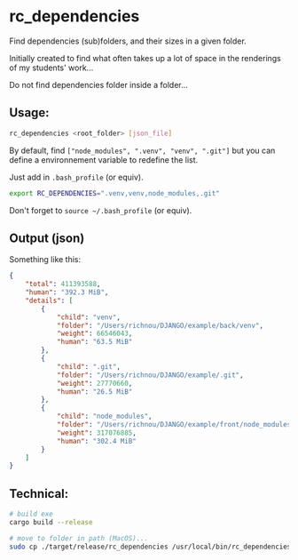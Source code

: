 # rc_dependencies

Find dependencies (sub)folders, and their sizes in a given folder.

Initially created to find what often takes up a lot of space in the renderings of my students' work...

Do not find dependencies folder inside a folder...

## Usage:

```bash
rc_dependencies <root_folder> [json_file]
```

By default, find `["node_modules", ".venv", "venv", ".git"]` but you can define a environnement variable to redefine the list.

Just add in `.bash_profile` (or equiv).

```bash
export RC_DEPENDENCIES=".venv,venv,node_modules,.git"
```

Don't forget to `source ~/.bash_profile` (or equiv).

## Output (json)

Something like this:

```json
{
    "total": 411393588,
    "human": "392.3 MiB",
    "details": [
        {
            "child": "venv",
            "folder": "/Users/richnou/DJANGO/example/back/venv",
            "weight": 66546043,
            "human": "63.5 MiB"
        },
        {
            "child": ".git",
            "folder": "/Users/richnou/DJANGO/example/.git",
            "weight": 27770660,
            "human": "26.5 MiB"
        },
        {
            "child": "node_modules",
            "folder": "/Users/richnou/DJANGO/example/front/node_modules",
            "weight": 317076885,
            "human": "302.4 MiB"
        }
    ]
}
```

## Technical:

```sh
# build exe
cargo build --release

# move to folder in path (MacOS)...
sudo cp ./target/release/rc_dependencies /usr/local/bin/rc_dependencies

```
